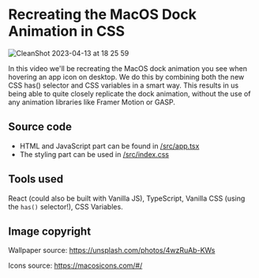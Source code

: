 # Recreating the MacOS Dock Animation in CSS

![CleanShot 2023-04-13 at 18 25 59](https://user-images.githubusercontent.com/2969573/231824293-25511563-6c89-480e-b841-ccd115aaf244.gif)


In this video we'll be recreating the MacOS dock animation you see when hovering an app icon on desktop. We do this by combining both the new CSS has() selector and CSS variables in a smart way. This results in us being able to quite closely replicate the dock animation, without the use of any animation libraries like Framer Motion or GASP.

## Source code

* HTML and JavaScript part can be found in [/src/app.tsx](/src/App.tsx)
* The styling part can be used in [/src/index.css](/src/index.css)

## Tools used

React (could also be built with Vanilla JS), TypeScript, Vanilla CSS (using the `has()` selector!), CSS Variables.

## Image copyright

Wallpaper source: https://unsplash.com/photos/4wzRuAb-KWs

Icons source: https://macosicons.com/#/